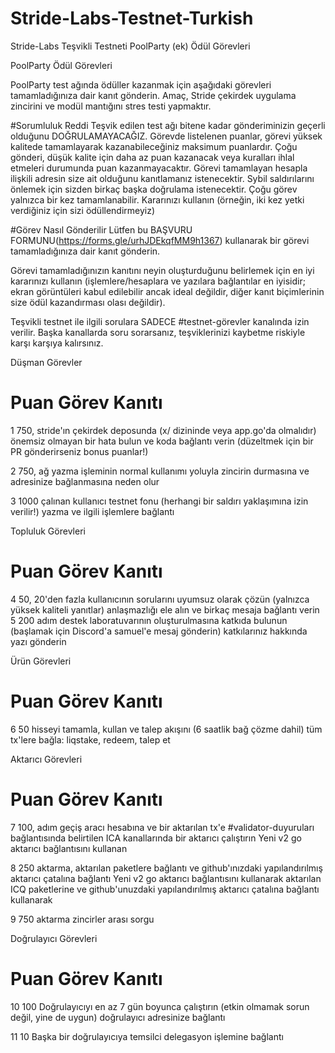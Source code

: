 # Stride-Labs-Testnet-Turkish
Stride-Labs Teşvikli Testneti PoolParty (ek) Ödül Görevleri 


PoolParty Ödül Görevleri

PoolParty test ağında ödüller kazanmak için aşağıdaki görevleri tamamladığınıza dair kanıt gönderin. Amaç, Stride çekirdek uygulama zincirini ve modül mantığını stres testi yapmaktır.

#Sorumluluk Reddi
Teşvik edilen test ağı bitene kadar gönderiminizin geçerli olduğunu DOĞRULAMAYACAĞIZ.
Görevde listelenen puanlar, görevi yüksek kalitede tamamlayarak kazanabileceğiniz maksimum puanlardır. Çoğu gönderi, düşük kalite için daha az puan kazanacak veya kuralları ihlal etmeleri durumunda puan kazanmayacaktır.
Görevi tamamlayan hesapla ilişkili adresin size ait olduğunu kanıtlamanız istenecektir.
Sybil saldırılarını önlemek için sizden birkaç başka doğrulama istenecektir.
Çoğu görev yalnızca bir kez tamamlanabilir. Kararınızı kullanın (örneğin, iki kez yetki verdiğiniz için sizi ödüllendirmeyiz)

#Görev Nasıl Gönderilir
Lütfen bu BAŞVURU FORMUNU(https://forms.gle/urhJDEkqfMM9h1367) kullanarak bir görevi tamamladığınıza dair kanıt gönderin.

Görevi tamamladığınızın kanıtını neyin oluşturduğunu belirlemek için en iyi kararınızı kullanın (işlemlere/hesaplara ve yazılara bağlantılar en iyisidir; ekran görüntüleri kabul edilebilir ancak ideal değildir, diğer kanıt biçimlerinin size ödül kazandırması olası değildir).


Teşvikli testnet ile ilgili sorulara SADECE #testnet-görevler kanalında izin verilir. Başka kanallarda soru sorarsanız, teşviklerinizi kaybetme riskiyle karşı karşıya kalırsınız.

Düşman Görevler

# Puan Görev Kanıtı

1 750, stride'ın çekirdek deposunda (x/ dizininde veya app.go'da olmalıdır) önemsiz olmayan bir hata bulun ve koda bağlantı verin (düzeltmek için bir PR gönderirseniz bonus puanlar!)

2 750, ağ yazma işleminin normal kullanımı yoluyla zincirin durmasına ve adresinize bağlanmasına neden olur

3 1000 çalınan kullanıcı testnet fonu (herhangi bir saldırı yaklaşımına izin verilir!) yazma ve ilgili işlemlere bağlantı

Topluluk Görevleri
# Puan Görev Kanıtı
4 50, 20'den fazla kullanıcının sorularını uyumsuz olarak çözün (yalnızca yüksek kaliteli yanıtlar) anlaşmazlığı ele alın ve birkaç mesaja bağlantı verin
5 200 adım destek laboratuvarının oluşturulmasına katkıda bulunun (başlamak için Discord'a samuel'e mesaj gönderin) katkılarınız hakkında yazı gönderin

Ürün Görevleri

# Puan Görev Kanıtı

6 50 hisseyi tamamla, kullan ve talep akışını (6 saatlik bağ çözme dahil) tüm tx'lere bağla: liqstake, redeem, talep et

Aktarıcı Görevleri

# Puan Görev Kanıtı

7 100, adım geçiş aracı hesabına ve bir aktarılan tx'e #validator-duyuruları bağlantısında belirtilen ICA kanallarında bir aktarıcı çalıştırın
Yeni v2 go aktarıcı bağlantısını kullanan 

8 250 aktarma, aktarılan paketlere bağlantı ve github'ınızdaki yapılandırılmış aktarıcı çatalına bağlantı
Yeni v2 go aktarıcı bağlantısını kullanarak aktarılan ICQ paketlerine ve github'unuzdaki yapılandırılmış aktarıcı çatalına bağlantı kullanarak 

9 750 aktarma zincirler arası sorgu

Doğrulayıcı Görevleri
# Puan Görev Kanıtı

10 100 Doğrulayıcıyı en az 7 gün boyunca çalıştırın (etkin olmamak sorun değil, yine de uygun) doğrulayıcı adresinize bağlantı

11 10 Başka bir doğrulayıcıya temsilci delegasyon işlemine bağlantı
